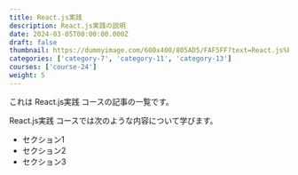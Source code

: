 ```yaml
---
title: React.js実践
description: React.js実践の説明
date: 2024-03-05T00:00:00.000Z
draft: false
thumbnail: https://dummyimage.com/600x400/805AD5/FAF5FF?text=React.js%E5%AE%9F%E8%B7%B5
categories: ['category-7', 'category-11', 'category-13']
courses: ['course-24']
weight: 5
---
```


これは React.js実践 コースの記事の一覧です。

  React.js実践 コースでは次のような内容について学びます。

  - セクション1
  - セクション2
  - セクション3